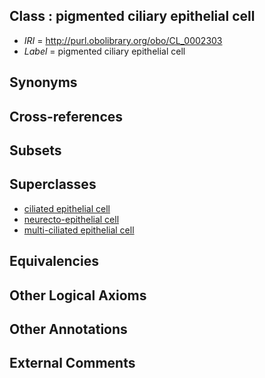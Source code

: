 
## Class : pigmented ciliary epithelial cell

 * *IRI* = http://purl.obolibrary.org/obo/CL_0002303
 * *Label* = pigmented ciliary epithelial cell

## Synonyms


## Cross-references


## Subsets


## Superclasses

 * [ciliated epithelial cell](../../CL/67/CL_0000067.md)
 * [neurecto-epithelial cell](../../CL/10/CL_0000710.md)
 * [multi-ciliated epithelial cell](../../CL/12/CL_0005012.md)

## Equivalencies


## Other Logical Axioms


## Other Annotations


## External Comments

